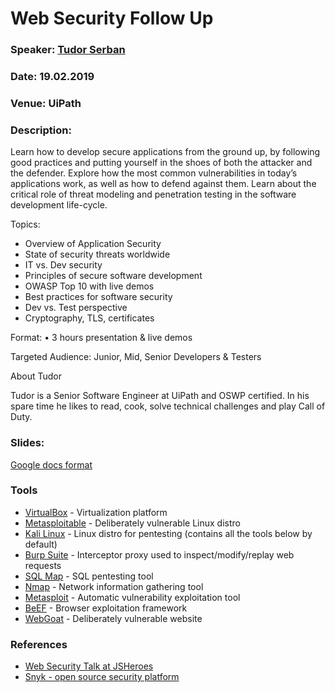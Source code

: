 # Web Security Follow Up

### Speaker: [Tudor Serban](https://www.linkedin.com/in/tudor-serban-47459748/)
### Date: 19.02.2019
### Venue: UiPath
### Description:

Learn how to develop secure applications from the ground up, by following good practices and putting yourself in the shoes of both the attacker and the defender.
Explore how the most common vulnerabilities in today’s applications work, as well as how to defend against them. Learn about the critical role of threat modeling and penetration testing in the software development life-cycle.

Topics:
* Overview of Application Security
* State of security threats worldwide
* IT vs. Dev security
* Principles of secure software development
* OWASP Top 10 with live demos
* Best practices for software security
* Dev vs. Test perspective
* Cryptography, TLS, certificates

Format:
• 3 hours presentation & live demos

Targeted Audience:
Junior, Mid, Senior Developers & Testers

About Tudor

Tudor is a Senior Software Engineer at UiPath and OSWP certified. In his spare time he likes to read, cook, solve technical challenges and play Call of Duty.

### Slides: 

[Google docs format](https://docs.google.com/presentation/d/1KN7K4mqNhkKtVex0nOZE5E09UjO70D9eUZo5SQJEjTs/edit?usp=sharing)

### Tools

* [VirtualBox](https://www.virtualbox.org/) - Virtualization platform
* [Metasploitable](https://metasploit.help.rapid7.com/docs/metasploitable-2) - Deliberately vulnerable Linux distro
* [Kali Linux](https://www.offensive-security.com/kali-linux-vm-vmware-virtualbox-image-download/) - Linux distro for pentesting (contains all the tools below by default)
* [Burp Suite](https://portswigger.net/burp) - Interceptor proxy used to inspect/modify/replay web requests
* [SQL Map](http://sqlmap.org/) - SQL pentesting tool
* [Nmap](https://nmap.org/) - Network information gathering tool
* [Metasploit](https://www.metasploit.com/) - Automatic vulnerability exploitation tool
* [BeEF](https://beefproject.com/) - Browser exploitation framework
* [WebGoat](https://github.com/WebGoat/WebGoat) - Deliberately vulnerable website

### References

* [Web Security Talk at JSHeroes](https://www.youtube.com/watch?v=sHKyMwIK9F0&index=22&list=UUeJEpnvZhG-VwGpzrzYLidQ)
* [Snyk - open source security platform](https://snyk.io/)
